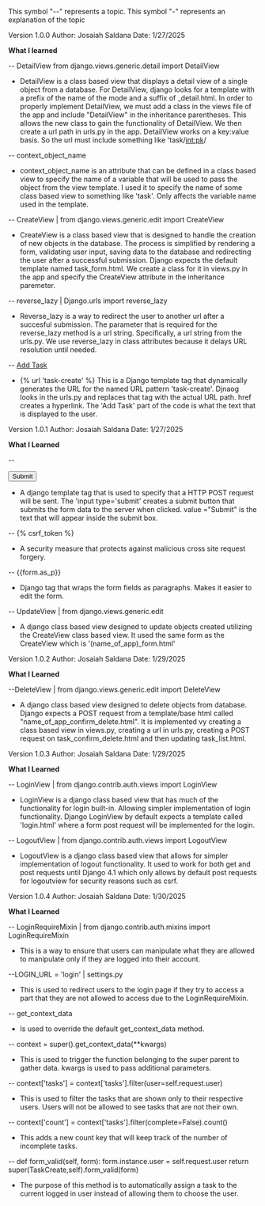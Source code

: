 This symbol "--" represents a topic.
This symbol "-" represents an explanation of the topic

Version 1.0.0
Author: Josaiah Saldana
Date: 1/27/2025

**What I learned**

-- DetailView from django.views.generic.detail import DetailView

- DetailView is a class based view that displays a detail view of a single object from a database. For DetailView, django looks for a template with a prefix of the name of the mode and a suffix of \_detail.html. In order to properly implement DetailView, we must add a class in the views file of the app and include "DetailView" in the inheritance parentheses. This allows the new class to gain the functionality of DetailView. We then create a url path in urls.py in the app. DetailView works on a key:value basis. So the url must include something like 'task/<int:pk>/

-- context_object_name

- context_object_name is an attribute that can be defined in a class based view to specify the name of a variable that will be used to pass the object from the view template. I used it to specify the name of some class based view to something like 'task'. Only affects the variable name used in the template.

-- CreateView | from django.views.generic.edit import CreateView

- CreateView is a class based view that is designed to handle the creation of new objects in the database. The process is simplified by rendering a form, validating user input, saving data to the database and redirecting the user after a successful submission. Django expects the default template named task_form.html. We create a class for it in views.py in the app and specify the CreateView attribute in the inheritance paremeter.

-- reverse_lazy | Django.urls import reverse_lazy

- Reverse_lazy is a way to redirect the user to another url after a succesful submission. The parameter that is required for the reverse_lazy method is a url string. Specifically, a url string from the urls.py. We use reverse_lazy in class attributes because it delays URL resolution until needed.

-- <a href="{% url 'task-create' %}"> Add Task</a>

- {% url 'task-create' %} This is a Django template tag that dynamically generates the URL for the named URL pattern 'task-create'. Djnaog looks in the urls.py and replaces that tag with the actual URL path. href creates a hyperlink. The 'Add Task' part of the code is what the text that is displayed to the user.

Version 1.0.1
Author: Josaiah Saldana
Date: 1/27/2025

**What I Learned**

-- <form method="POST" action="">
<input type="submit" value="Submit" />

</form>

- A django template tag that is used to specify that a HTTP POST request will be sent. The 'input type='submit' creates a submit button that submits the form data to the server when clicked. value ="Submit" is the text that will appear inside the submit box.

-- {% csrf_token %}

- A security measure that protects against malicious cross site request forgery.

-- {{form.as_p}}

- Django tag that wraps the form fields as paragraphs. Makes it easier to edit the form.

-- UpdateView | from django.views.generic.edit

- A django class based view designed to update objects created utilizing the CreateView class based view. It used the same form as the CreateView which is '(name_of_app)\_form.html'

Version 1.0.2
Author: Josaiah Saldana
Date: 1/29/2025

**What I Learned**

--DeleteView | from django.views.generic.edit import DeleteView

- A django class based view designed to delete objects from database. Django expects a POST request from a template/base html called "name_of_app_confirm_delete.html". It is implemented vy creating a class based view in views.py, creating a url in urls.py, creating a POST request on task_confirm_delete.html and then updating task_list.html.

Version 1.0.3
Author: Josaiah Saldana
Date: 1/29/2025

**What I Learned**

-- LoginView | from django.contrib.auth.views import LoginView

- LoginView is a django class based view that has much of the functionality for login built-in. Allowing simpler implementation of login functionality. Django LoginView by default expects a template called 'login.html' where a form post request will be implemented for the login.

-- LogoutView | from django.contrib.auth.views import LogoutView

- LogoutView is a django class based view that allows for simpler implementation of logout functionality. It used to work for both get and post requests until Django 4.1 which only allows by default post requests for logoutview for security reasons such as csrf.

Version 1.0.4
Author: Josaiah Saldana
Date: 1/30/2025

**What I Learned**

-- LoginRequireMixin | from django.contrib.auth.mixins import LoginRequireMixin

- This is a way to ensure that users can manipulate what they are allowed to manipulate only if they are logged into their account.

--LOGIN_URL = 'login' | settings.py

- This is used to redirect users to the login page if they try to access a part that they are not allowed to access due to the LoginRequireMixin.

-- get_context_data

- Is used to override the default get_context_data method.

-- context = super().get_context_data(\*\*kwargs)

- This is used to trigger the function belonging to the super parent to gather data. kwargs is used to pass additional parameters.

-- context['tasks'] = context['tasks'].filter(user=self.request.user)

- This is used to filter the tasks that are shown only to their respective users. Users will not be allowed to see tasks that are not their own.

-- context['count'] = context['tasks'].filter(complete=False).count()

- This adds a new count key that will keep track of the number of incomplete tasks.

-- def form_valid(self, form):
form.instance.user = self.request.user
return super(TaskCreate,self).form_valid(form)

- The purpose of this method is to automatically assign a task to the current logged in user instead of allowing them to choose the user.
